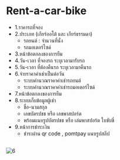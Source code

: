 # Rent-a-car-bike
* 1.ราคารถที่จอง<br>
* 2.ประเภท (เกียร์ออโต้ และ เกียร์ธรรมดา)<br>
    * รถยนต์ : จำนวนที่นั่ง <br>
    * รถมอเตอร์ไซด์<br>
* 3.หน้าข้อตกลงของการยืม <br>
* 4.วัน-เวลา ที่จองรถ ระบุเวลามารับรถ <br>
* 5.วัน-เวลา ที่ต้องคืนรถ ระบุเวลามาคืนรถ <br>
* 6.จ่ายราคาค่าเช่าเป็นต่อวัน<br>
    * ระบบคำนวณราคาค่าเช่ารถยนต์<br>
    * ระบบคำนวณราคาค่าเช่ารถมอเตอร์ไซด์<br>
* 7.หน้าข้อตกลงของการยืม<br>
* 8.ระบบเก็บข้อมูลผู้เช่า<br>
    * ชื่อ-นามสกุล
    * เลขบัตรปชช หรือ เลขพาสปอร์ต 
    * พร้อมแนบรูปบัตรปชช หรือ เล่มพาสปอร์ต
ใบขับขี่ <br>
* 9.หน้าการชำระเงิน<br>
    * ชำระผ่าน qr code , pomtpay
แนบรูปสลีป

##
![6](https://github.com/user-attachments/assets/7b6eaf93-8363-48f2-996b-cae78c409e4d)







